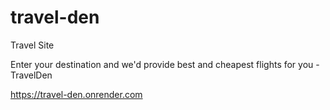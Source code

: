 # travel-den
Travel Site

Enter your destination and we'd provide best and cheapest flights for you - TravelDen

https://travel-den.onrender.com
